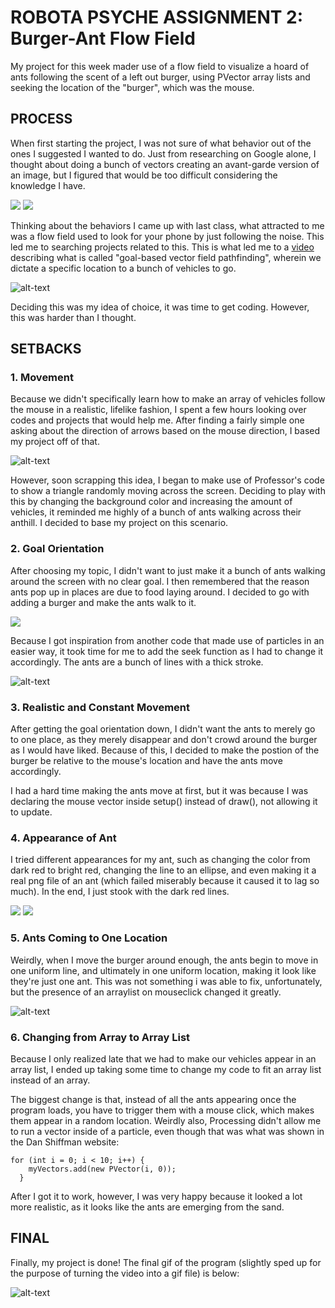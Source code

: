 # ROBOTA PSYCHE ASSIGNMENT 2: Burger-Ant Flow Field

My project for this week mader use of a flow field to visualize a hoard of ants following the scent of a left out burger, using PVector array lists and seeking the location of the "burger", which was the mouse.

## PROCESS

When first starting the project, I was not sure of what behavior out of the ones I suggested I wanted to do. Just from researching on Google alone, I thought about doing a bunch of vectors creating an avant-garde version of an image, but I figured that would be too difficult considering the knowledge I have.

![](images/flowfield1.jpg)
![](images/flowfield2.jpg)

Thinking about the behaviors I came up with last class, what attracted to me was a flow field used to look for your phone by just following the noise. This led me to searching projects related to this. This is what led me to a [video](https://www.youtube.com/watch?v=Bspb9g9nTto&ab_channel=Tuts%2BGameDevelopment) describing what is called "goal-based vector field pathfinding", wherein we dictate a specific location to a bunch of vehicles to go.

![alt-text](images/inspo.gif)

Deciding this was my idea of choice, it was time to get coding. However, this was harder than I thought.

## SETBACKS

### 1. Movement

Because we didn't specifically learn how to make an array of vehicles follow the mouse in a realistic, lifelike fashion, I spent a few hours looking over codes and projects that would help me. After finding a fairly simple one asking about the direction of arrows based on the mouse direction, I based my project off of that.

![alt-text](images/arrows.gif)

However, soon scrapping this idea, I began to make use of Professor's code to show a triangle randomly moving across the screen. Deciding to play with this by changing the background color and increasing the amount of vehicles, it reminded me highly of a bunch of ants walking across their anthill. I decided to base my project on this scenario.

### 2. Goal Orientation

After choosing my topic, I didn't want to just make it a bunch of ants walking around the screen with no clear goal. I then remembered that the reason ants pop up in places are due to food laying around. I decided to go with adding a burger and make the ants walk to it.

![](data/burger.png)

Because I got inspiration from another code that made use of particles in an easier way, it took time for me to add the seek function as I had to change it accordingly. The ants are a bunch of lines with a thick stroke.

![alt-text](images/antmove1.gif)

### 3. Realistic and Constant Movement

After getting the goal orientation down, I didn't want the ants to merely go to one place, as they merely disappear and don't crowd around the burger as I would have liked. Because of this, I decided to make the postion of the burger be relative to the mouse's location and have the ants move accordingly.

I had a hard time making the ants move at first, but it was because I was declaring the mouse vector inside setup() instead of draw(), not allowing it to update.

### 4. Appearance of Ant

I tried different appearances for my ant, such as changing the color from dark red to bright red, changing the line to an ellipse, and even making it a real png file of an ant (which failed miserably because it caused it to lag so much). In the end, I just stook with the dark red lines.

![](images/uglyants.png)
![](images/ant.png)

### 5. Ants Coming to One Location

Weirdly, when I move the burger around enough, the ants begin to move in one uniform line, and ultimately in one uniform location, making it look like they're just one ant. This was not something i was able to fix, unfortunately, but the presence of an arraylist on mouseclick changed it greatly.

![alt-text](images/oneant.gif)

### 6. Changing from Array to Array List

Because I only realized late that we had to make our vehicles appear in an array list, I ended up taking some time to change my code to fit an array list instead of an array. 

The biggest change is that, instead of all the ants appearing once the program loads, you have to trigger them with a mouse click, which makes them appear in a random location. Weirdly also, Processing didn't allow me to run a vector inside of a particle, even though that was what was shown in the Dan Shiffman website:

    for (int i = 0; i < 10; i++) {
        myVectors.add(new PVector(i, 0));
      }
After I got it to work, however, I was very happy because it looked a lot more realistic, as it looks like the ants are emerging from the sand.

## FINAL

Finally, my project is done! The final gif of the program (slightly sped up for the purpose of turning the video into a gif file) is below:

![alt-text](images/final.gif)
